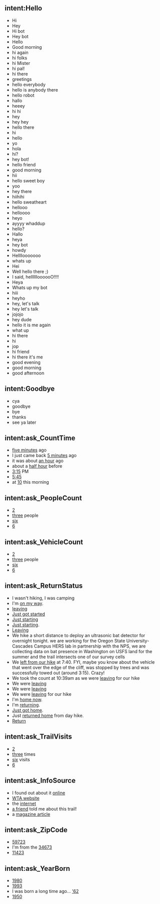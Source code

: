 
## intent:Hello
- Hi
- Hey
- Hi bot
- Hey bot
- Hello
- Good morning
- hi again
- hi folks
- hi Mister
- hi pal!
- hi there
- greetings
- hello everybody
- hello is anybody there
- hello robot
- hallo
- heeey
- hi hi
- hey
- hey hey
- hello there
- hi
- hello
- yo
- hola
- hi?
- hey bot!
- hello friend
- good morning
- hii
- hello sweet boy
- yoo
- hey there
- hiihihi
- hello sweatheart
- hellooo
- helloooo
- heyo
- ayyyy whaddup
- hello?
- Hallo
- heya
- hey bot
- howdy
- Hellllooooooo
- whats up
- Hei
- Well hello there ;)
- I said, helllllloooooO!!!!
- Heya
- Whats up my bot
- hiii
- heyho
- hey, let's talk
- hey let's talk
- jojojo
- hey dude
- hello it is me again
- what up
- hi there
- hi
- jop
- hi friend
- hi there it's me
- good evening
- good morning
- good afternoon

## intent:Goodbye
- cya
- goodbye
- bye
- thanks
- see ya later

## intent:ask_CountTime
- [five minutes](timeAgo) ago
- I just came back [5 minutes](timeAgo) ago
- it was about [an hour](timeAgo) ago
- about a [half hour](timeAgo) before
- [3:15](timeAbs) PM
- [5:45](timeAbs)
- at [10](timeAbs) this morning

## intent:ask_PeopleCount
- [2](number)
- [three](number) people
- [six](number)
- [6](number)

## intent:ask_VehicleCount
- [2](number)
- [three](number) people
- [six](number)
- [6](number)

## intent:ask_ReturnStatus
- I wasn't hiking, I was camping
- I'm [on my way](returnStatus:leaving).
- [Ieaving](returnStatus:leaving)
- [Just got started](returnStatus:leaving)
- [Just starting](returnStatus:leaving)
- [Just starting](returnStatus:leaving).
- [Leaving](returnStatus:leaving)
- We hike a short distance to deploy an ultrasonic bat detector for overnight tonight. we are working for the Oregon State University-Cascades Campus HERS lab in partnership with the NPS, we are collecting data on bat presence in Washington on USFS land for the summer and the trail intersects one of our survey cells
- We [left from our hike](returnStatus:returning) at 7:40.  FYI, maybe you know about the vehicle that went over the edge of the cliff, was stopped by trees and was successfully towed out (around 3:15).  Crazy!
- We took the count at 10:39am as we were [leaving](returnStatus:leaving) for our hike
- We were [leaving](returnStatus:leaving)
- We were [leaving](returnStatus:leaving)
- We were [leaving](returnStatus:leaving) for our hike
- I'm [home now](returnStatus:returning).
- I'm [returning](returnStatus:returning).
- [Just got home](returnStatus:returning).
- Just [returned home](returnStatus:returning) from day hike.
- [Return](returnStatus:returning)

## intent:ask_TrailVisits
- [2](number)
- [three](number) times
- [six](number) visits
- [6](number)

## intent:ask_InfoSource
- I found out about it [online](source)
- [WTA website](source)
- the [internet](source)
- [a friend](source) told me about this trail!
- a [magazine article](source)

## intent:ask_ZipCode
- [59723](number)
- I'm from the [34673](number)
- [11423](number)

## intent:ask_YearBorn
- [1980](year)
- [1993](year)
- I was born a long time ago... ['62](year)
- [1950](year)
